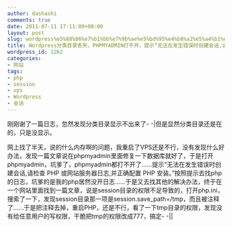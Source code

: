 ```yaml
---
author: dashashi
comments: true
date: 2011-07-11 17:11:09+00:00
layout: post
slug: wordpress%e5%88%86%e7%b1%bb%e7%9b%ae%e5%bd%95%e4%b8%a2%e5%a4%b1%ef%bc%8cphpmyadmin%e6%89%93%e4%b8%8d%e5%bc%80%ef%bc%8c%e6%8f%90%e7%a4%ba%e2%80%9c%e6%97%a0%e6%b3%95%e5%9c%a8%e5%8f%91%e7%94%9f%e9%94%99
title: Wordpress分类目录丢失，PHPMYADMIN打不开，提示“无法在发生错误时创建会话,请检查 PHP 或网站服务器日志,并正确配置 PHP 安装。”
wordpress_id: 1262
categories:
- 网站
tags:
- php
- session
- vps
- Wordpress
- 会话
---
```


刚刚谢了一篇日志，忽然发现分类目录显示不出来了- -|但是显然分类目录还是在的，只是没显示。

网上找了半天，说的什么内存啊的问题，我重启了VPS还是不行，没有发现什么好办法，发现一篇文章说在phpmyadmin里面修复一下数据库就好了，于是打开phpmyadmin，坑爹了，phpmyadmin都打不开了……提示“无法在发生错误时创建会话,请检查 PHP 或网站服务器日志,并正确配置 PHP 安装。”按照提示去找php的日志，坑爹的是我的php居然没开日志……于是又去找其他的解决办法，终于在一个网站里面找到一篇文章，说是session目录的权限不足导致的，打开php.ini，搜索了一下，发现session目录那一项是session.save_path=/tmp，而且被注释了……于是把注释去掉，重启PHP，还是不行，看了一下tmp目录的权限，发现没有给任意用户的写权限，干脆把tmp的权限改成777，搞定- -||
